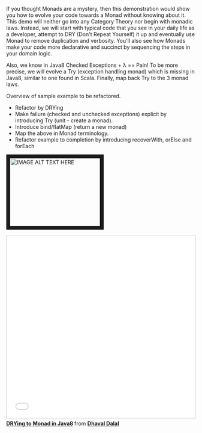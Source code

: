 If you thought Monads are a mystery, then this demonstration would show you how to evolve your code towards a Monad without knowing about it. 
This demo will neither go into any Category Theory nor begin with monadic laws.  Instead, we will start with typical code that you see in your daily life as a developer, attempt to DRY (Don't Repeat Yourself) it up and eventually use Monad to remove duplication and verbosity. 
You'll also see how Monads make your code more declarative and succinct by sequencing the steps in your domain logic.

Also, we know in Java8 Checked Exceptions + λ == Pain!  To be more precise, we will evolve a Try (exception handling monad) which is missing in Java8, similar to one found in Scala. 
Finally, map back Try to the 3 monad laws.

Overview of sample example to be refactored.
* Refactor by DRYing
* Make failure (checked and unchecked exceptions) explicit by introducing Try (unit - create a monad).
* Introduce bind/flatMap (return a new monad)
* Map the above in Monad terminology.
* Refactor example to completion by introducing recoverWith, orElse and forEach 

<a href="https://www.youtube.com/watch?feature=player_embedded&v=_ykDhFYRaQ8" target="_blank"><img src="http://img.youtube.com/vi/_ykDhFYRaQ8/0.jpg" 
alt="IMAGE ALT TEXT HERE" width="240" height="180" border="10" /></a>

<iframe src="//www.slideshare.net/slideshow/embed_code/key/MX7stPfSFKKcsa" width="595" height="485" frameborder="0" marginwidth="0" marginheight="0" scrolling="no" style="border:1px solid #CCC; border-width:1px; margin-bottom:5px; max-width: 100%;" allowfullscreen> </iframe> <div style="margin-bottom:5px"> <strong> <a href="//www.slideshare.net/DhavalDalal/drying-tomonadsinjava8" title="DRYing to Monad in Java8" target="_blank">DRYing to Monad in Java8</a> </strong> from <strong><a target="_blank" href="//www.slideshare.net/DhavalDalal">Dhaval Dalal</a></strong> </div>
